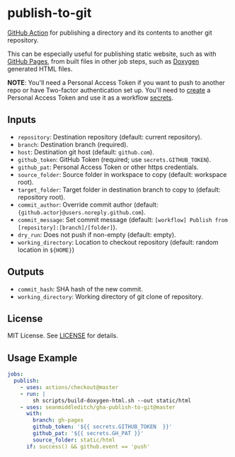 publish-to-git
==============

[GitHub Action](https://github.com/features/actions) for publishing a directory
and its contents to another git repository.

This can be especially useful for publishing static website, such as with
[GitHub Pages](https://pages.github.com/), from built files in other job
steps, such as [Doxygen](http://www.doxygen.nl/) generated HTML files.

**NOTE**: You'll need a Personal Access Token if you want to push to another
repo or have Two-factor authentication set up. You'll need to [create](https://help.github.com/en/articles/creating-a-personal-access-token-for-the-command-line) a
Personal Access Token and use it as a workflow [secrets](https://help.github.com/en/articles/virtual-environments-for-github-actions#creating-and-using-secrets-encrypted-variables).

Inputs
------

- `repository`: Destination repository (default: current repository).
- `branch`: Destination branch (required).
- `host`: Destination git host (default: `github.com`).
- `github_token`: GitHub Token (required; use `secrets.GITHUB_TOKEN`).
- `github_pat`: Personal Access Token or other https credentials.
- `source_folder`: Source folder in workspace to copy (default: workspace root).
- `target_folder`: Target folder in destination branch to copy to (default: repository root).
- `commit_author`: Override commit author (default: `{github.actor}@users.noreply.github.com`).
- `commit_message`: Set commit message (default: `[workflow] Publish from [repository]:[branch]/[folder]`).
- `dry_run`: Does not push if non-empty (default: empty).
- `working_directory`: Location to checkout repository (default: random location in `${HOME}`)

Outputs
-------

- `commit_hash`: SHA hash of the new commit.
- `working_directory`: Working directory of git clone of repository.

License
-------

MIT License. See [LICENSE](LICENSE) for details.

Usage Example
-------------

```yaml
jobs:
  publish:
    - uses: actions/checkout@master
    - run: |
        sh scripts/build-doxygen-html.sh --out static/html
    - uses: seanmiddleditch/gha-publish-to-git@master
      with:
        branch: gh-pages
        github_token: '${{ secrets.GITHUB_TOKEN  }}'
        github_pat: '${{ secrets.GH_PAT }}'
        source_folder: static/html
      if: success() && github.event == 'push'
```
